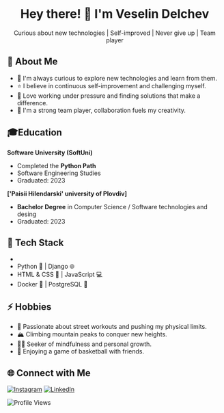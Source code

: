 <div align="center">
  <h1>Hey there! 👋 I'm Veselin Delchev</h1>
  <p>Curious about new technologies | Self-improved | Never give up | Team player</p>
</div>

## 🚀 About Me

- 🌱 I'm always curious to explore new technologies and learn from them.
- ⭐️ I believe in continuous self-improvement and challenging myself.
- 💪 Love working under pressure and finding solutions that make a difference.
- 🤝 I'm a strong team player, collaboration fuels my creativity.

## 🎓Education
 **Software University (SoftUni)**
- Completed the **Python Path**
- Software Engineering Studies
- Graduated: 2023

 **['Paisii Hilendarski' university of Plovdiv]**
- **Bachelor Degree** in Computer Science / Software technologies and desing
- Graduated: 2023
  
## 💼 Tech Stack
-
- Python 🐍 | Django 🌐
- HTML & CSS 🎨 | JavaScript 💻
- Docker 🐳 | PostgreSQL 🐘

## ⚡ Hobbies

- 💪 Passionate about street workouts and pushing my physical limits.
- 🏔️ Climbing mountain peaks to conquer new heights.
- 🧘‍♂️ Seeker of mindfulness and personal growth.
- 🏀 Enjoying a game of basketball with friends.

## 🌐 Connect with Me

[![Instagram](https://img.shields.io/badge/-Instagram-green?style=for-the-badge&logo=instagram&logoColor=white)](https://www.instagram.com/delchev.v/)
[![LinkedIn](https://img.shields.io/badge/-LinkedIn-orange?style=for-the-badge&logo=linkedin&logoColor=white)](https://www.linkedin.com/in/veselin-delchev-09513a232/)


![Profile Views](https://komarev.com/ghpvc/?username=DelchevV)



